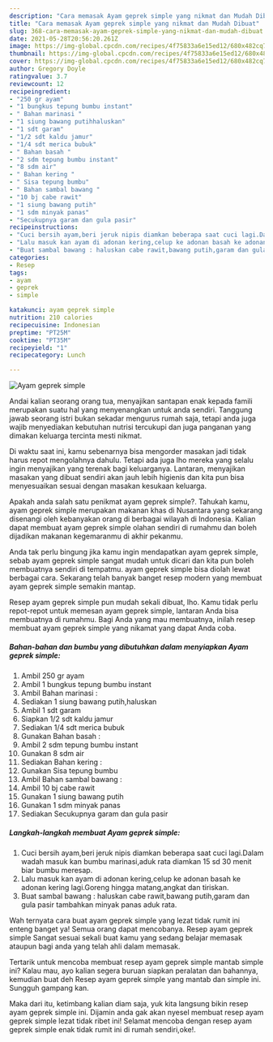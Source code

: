 ```yaml
---
description: "Cara memasak Ayam geprek simple yang nikmat dan Mudah Dibuat"
title: "Cara memasak Ayam geprek simple yang nikmat dan Mudah Dibuat"
slug: 368-cara-memasak-ayam-geprek-simple-yang-nikmat-dan-mudah-dibuat
date: 2021-05-28T20:56:20.261Z
image: https://img-global.cpcdn.com/recipes/4f75833a6e15ed12/680x482cq70/ayam-geprek-simple-foto-resep-utama.jpg
thumbnail: https://img-global.cpcdn.com/recipes/4f75833a6e15ed12/680x482cq70/ayam-geprek-simple-foto-resep-utama.jpg
cover: https://img-global.cpcdn.com/recipes/4f75833a6e15ed12/680x482cq70/ayam-geprek-simple-foto-resep-utama.jpg
author: Gregory Doyle
ratingvalue: 3.7
reviewcount: 12
recipeingredient:
- "250 gr ayam"
- "1 bungkus tepung bumbu instant"
- " Bahan marinasi "
- "1 siung bawang putihhaluskan"
- "1 sdt garam"
- "1/2 sdt kaldu jamur"
- "1/4 sdt merica bubuk"
- " Bahan basah "
- "2 sdm tepung bumbu instant"
- "8 sdm air"
- " Bahan kering "
- " Sisa tepung bumbu"
- " Bahan sambal bawang "
- "10 bj cabe rawit"
- "1 siung bawang putih"
- "1 sdm minyak panas"
- "Secukupnya garam dan gula pasir"
recipeinstructions:
- "Cuci bersih ayam,beri jeruk nipis diamkan beberapa saat cuci lagi.Dalam wadah masuk kan bumbu marinasi,aduk rata diamkan 15 sd 30 menit biar bumbu meresap."
- "Lalu masuk kan ayam di adonan kering,celup ke adonan basah ke adonan kering lagi.Goreng hingga matang,angkat dan tiriskan."
- "Buat sambal bawang : haluskan cabe rawit,bawang putih,garam dan gula pasir tambahkan minyak panas aduk rata."
categories:
- Resep
tags:
- ayam
- geprek
- simple

katakunci: ayam geprek simple 
nutrition: 210 calories
recipecuisine: Indonesian
preptime: "PT25M"
cooktime: "PT35M"
recipeyield: "1"
recipecategory: Lunch

---
```



![Ayam geprek simple](https://img-global.cpcdn.com/recipes/4f75833a6e15ed12/680x482cq70/ayam-geprek-simple-foto-resep-utama.jpg)

Andai kalian seorang orang tua, menyajikan santapan enak kepada famili merupakan suatu hal yang menyenangkan untuk anda sendiri. Tanggung jawab seorang istri bukan sekadar mengurus rumah saja, tetapi anda juga wajib menyediakan kebutuhan nutrisi tercukupi dan juga panganan yang dimakan keluarga tercinta mesti nikmat.

Di waktu  saat ini, kamu sebenarnya bisa mengorder masakan jadi tidak harus repot mengolahnya dahulu. Tetapi ada juga lho mereka yang selalu ingin menyajikan yang terenak bagi keluarganya. Lantaran, menyajikan masakan yang dibuat sendiri akan jauh lebih higienis dan kita pun bisa menyesuaikan sesuai dengan masakan kesukaan keluarga. 



Apakah anda salah satu penikmat ayam geprek simple?. Tahukah kamu, ayam geprek simple merupakan makanan khas di Nusantara yang sekarang disenangi oleh kebanyakan orang di berbagai wilayah di Indonesia. Kalian dapat membuat ayam geprek simple olahan sendiri di rumahmu dan boleh dijadikan makanan kegemaranmu di akhir pekanmu.

Anda tak perlu bingung jika kamu ingin mendapatkan ayam geprek simple, sebab ayam geprek simple sangat mudah untuk dicari dan kita pun boleh membuatnya sendiri di tempatmu. ayam geprek simple bisa diolah lewat berbagai cara. Sekarang telah banyak banget resep modern yang membuat ayam geprek simple semakin mantap.

Resep ayam geprek simple pun mudah sekali dibuat, lho. Kamu tidak perlu repot-repot untuk memesan ayam geprek simple, lantaran Anda bisa membuatnya di rumahmu. Bagi Anda yang mau membuatnya, inilah resep membuat ayam geprek simple yang nikamat yang dapat Anda coba.

<!--inarticleads1-->

##### Bahan-bahan dan bumbu yang dibutuhkan dalam menyiapkan Ayam geprek simple:

1. Ambil 250 gr ayam
1. Ambil 1 bungkus tepung bumbu instant
1. Ambil  Bahan marinasi :
1. Sediakan 1 siung bawang putih,haluskan
1. Ambil 1 sdt garam
1. Siapkan 1/2 sdt kaldu jamur
1. Sediakan 1/4 sdt merica bubuk
1. Gunakan  Bahan basah :
1. Ambil 2 sdm tepung bumbu instant
1. Gunakan 8 sdm air
1. Sediakan  Bahan kering :
1. Gunakan  Sisa tepung bumbu
1. Ambil  Bahan sambal bawang :
1. Ambil 10 bj cabe rawit
1. Gunakan 1 siung bawang putih
1. Gunakan 1 sdm minyak panas
1. Sediakan Secukupnya garam dan gula pasir




<!--inarticleads2-->

##### Langkah-langkah membuat Ayam geprek simple:

1. Cuci bersih ayam,beri jeruk nipis diamkan beberapa saat cuci lagi.Dalam wadah masuk kan bumbu marinasi,aduk rata diamkan 15 sd 30 menit biar bumbu meresap.
1. Lalu masuk kan ayam di adonan kering,celup ke adonan basah ke adonan kering lagi.Goreng hingga matang,angkat dan tiriskan.
1. Buat sambal bawang : haluskan cabe rawit,bawang putih,garam dan gula pasir tambahkan minyak panas aduk rata.




Wah ternyata cara buat ayam geprek simple yang lezat tidak rumit ini enteng banget ya! Semua orang dapat mencobanya. Resep ayam geprek simple Sangat sesuai sekali buat kamu yang sedang belajar memasak ataupun bagi anda yang telah ahli dalam memasak.

Tertarik untuk mencoba membuat resep ayam geprek simple mantab simple ini? Kalau mau, ayo kalian segera buruan siapkan peralatan dan bahannya, kemudian buat deh Resep ayam geprek simple yang mantab dan simple ini. Sungguh gampang kan. 

Maka dari itu, ketimbang kalian diam saja, yuk kita langsung bikin resep ayam geprek simple ini. Dijamin anda gak akan nyesel membuat resep ayam geprek simple lezat tidak ribet ini! Selamat mencoba dengan resep ayam geprek simple enak tidak rumit ini di rumah sendiri,oke!.

